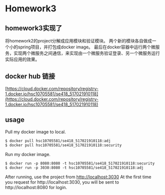# Homework3

## homework3实现了
将homework2的project分解成应用模块和验证模块。
两个新的模块各自做成一个小的spring项目，并打包成docker image。
最后在docker容器中运行两个微服务，实现两个微服务之间通信，来实现由一个微服务验证登录、另一个微服务运行实际应用的效果。

## docker hub 链接
[https://cloud.docker.com/repository/registry-1.docker.io/hsc10705581/se418_517021910118](https://cloud.docker.com/repository/registry-1.docker.io/hsc10705581/se418_517021910118)

## usage
Pull my docker image to local.
```
$ docker pull hsc10705581/se418_517021910118:adj
$ docker pull hsc10705581/se418_517021910118:security
```
Run my docker image.
```
$ docker run -p 8080:8080 -t hsc10705581/se418_517021910118:security
$ docker run -p 3030:8080 -t hsc10705581/se418_517021910118:adj
```
After running, use the project from [http://localhost:3030](http://localhost:3030)
At the first time you request for http://localhost:3030, you will be sent to http://localhost:8080 for login.
